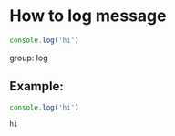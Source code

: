 # How to log message

```js
console.log('hi')
```


group: log

## Example: 
```js
console.log('hi')
```
```
hi

```

